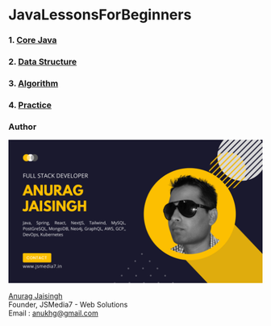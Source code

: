 # JavaLessonsForBeginners
### 1. [Core Java](https://github.com/imajs7/JavaLessonsForBeginners/tree/main/src/com/jsclasses/corejava)
### 2. [Data Structure](https://github.com/imajs7/JavaLessonsForBeginners/tree/main/src/com/jsclasses/datastructure)
### 3. [Algorithm](https://github.com/imajs7/JavaLessonsForBeginners/tree/main/src/com/jsclasses/algorithm)
### 4. [Practice](https://github.com/imajs7/JavaLessonsForBeginners/tree/main/src/com/jsclasses/practice)

### Author

![](https://github.com/imajs7/JavaLessonsForBeginners/blob/main/my-git-cover.png)

[Anurag Jaisingh](https://anuragjaisingh.com)  
Founder, JSMedia7 - Web Solutions  
Email : anukhg@gmail.com  
